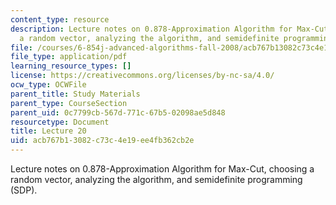 ```yaml
---
content_type: resource
description: Lecture notes on 0.878-Approximation Algorithm for Max-Cut, choosing
  a random vector, analyzing the algorithm, and semidefinite programming (SDP).
file: /courses/6-854j-advanced-algorithms-fall-2008/acb767b13082c73c4e19ee4fb362cb2e_lect11_28.pdf
file_type: application/pdf
learning_resource_types: []
license: https://creativecommons.org/licenses/by-nc-sa/4.0/
ocw_type: OCWFile
parent_title: Study Materials
parent_type: CourseSection
parent_uid: 0c7799cb-567d-771c-67b5-02098ae5d848
resourcetype: Document
title: Lecture 20
uid: acb767b1-3082-c73c-4e19-ee4fb362cb2e
---
```

Lecture notes on 0.878-Approximation Algorithm for Max-Cut, choosing a random vector, analyzing the algorithm, and semidefinite programming (SDP).